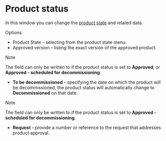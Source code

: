# Product status
 
In this window you can change the [product state](../../../../alvao-asset-management/software-management/product-state) and related data.
 
Options:

- Product State - selecting from the product state menu.
- Approved version - listing the exact version of the approved product.

> [!NOTE]
> The field can only be written to if the product status is set to **Approved**, or **Approved - scheduled for decommissioning**.

- **To be decommissioned** - specifying the date on which the product will be decommissioned, the product status will automatically change to **Decommissioned** on that date.

> [!NOTE]
> The field can only be written to if the product status is set to **Approved - scheduled for decommissioning**.

- **Request** - provide a number or reference to the request that addresses product approval.
